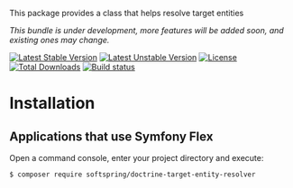 This package provides a class that helps resolve target entities

*This bundle is under development, more features will be added soon, and existing ones may change.*

[![Latest Stable Version](https://poser.pugx.org/softspring/doctrine-target-entity-resolver/v/stable.svg)](https://packagist.org/packages/softspring/doctrine-target-entity-resolver)
[![Latest Unstable Version](https://poser.pugx.org/softspring/doctrine-target-entity-resolver/v/unstable.svg)](https://packagist.org/packages/softspring/doctrine-target-entity-resolver)
[![License](https://poser.pugx.org/softspring/doctrine-target-entity-resolver/license.svg)](https://packagist.org/packages/softspring/doctrine-target-entity-resolver)
[![Total Downloads](https://poser.pugx.org/softspring/doctrine-target-entity-resolver/downloads)](https://packagist.org/packages/softspring/doctrine-target-entity-resolver)
[![Build status](https://github.com/softspring/doctrine-target-entity-resolver/actions/workflows/php.yml/badge.svg?branch=5.0)](https://github.com/softspring/doctrine-target-entity-resolver/actions/workflows/php.yml)

# Installation

## Applications that use Symfony Flex

Open a command console, enter your project directory and execute:

```console
$ composer require softspring/doctrine-target-entity-resolver
```
